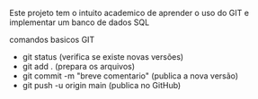 Este projeto tem o intuito academico de aprender o uso do GIT e implementar um banco de dados SQL

comandos basicos GIT 
- git status (verifica se existe novas versões)
- git add .  (prepara os arquivos)
- git commit -m "breve comentario" (publica a nova versão)
- git push -u origin main (publica no GitHub)